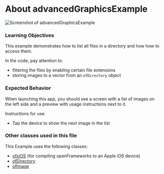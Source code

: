 # About advancedGraphicsExample

![Screenshot of advancedGraphicsExample](advancedGraphics.png)

### Learning Objectives

This example demonstrates how to list all files in a directory and how how to access them.

In the code, pay attention to:
* filtering the files by enabling certain file extensions
* storing images to a vector from an ```ofDirectory``` object

### Expected Behavior

When launching this app, you should see a screen with a list of images on the left side and a preview with usage instructions next to it.

Instructions for use:

* Tap the device to show the next image in the list

### Other classes used in this file

This Example uses the following classes:

* [ofxiOS](http://openframeworks.cc/documentation/ofxiOS/) (for compiling openFrameworks to an Apple iOS device)
* [ofDirectory](http://openframeworks.cc/documentation/utils/ofDirectory/)
* [ofImage](http://openframeworks.cc/documentation/graphics/ofImage/)
